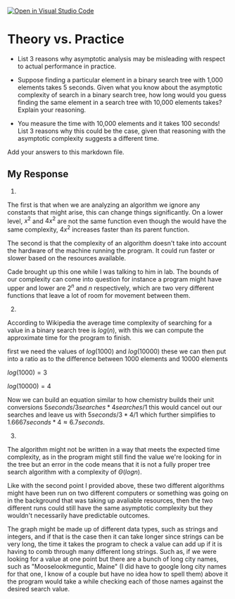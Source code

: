 [![Open in Visual Studio Code](https://classroom.github.com/assets/open-in-vscode-718a45dd9cf7e7f842a935f5ebbe5719a5e09af4491e668f4dbf3b35d5cca122.svg)](https://classroom.github.com/online_ide?assignment_repo_id=12218193&assignment_repo_type=AssignmentRepo)
# Theory vs. Practice

- List 3 reasons why asymptotic analysis may be misleading with respect to
  actual performance in practice.

- Suppose finding a particular element in a binary search tree with 1,000
  elements takes 5 seconds. Given what you know about the asymptotic complexity
  of search in a binary search tree, how long would you guess finding the same
  element in a search tree with 10,000 elements takes? Explain your reasoning.

- You measure the time with 10,000 elements and it takes 100 seconds! List 3
  reasons why this could be the case, given that reasoning with the asymptotic
  complexity suggests a different time.

Add your answers to this markdown file.

## My Response

1.
The first is that when we are analyzing an algorithm we ignore any constants that might arise, this can change things significantly.  On a lower level, $x^2$ and $4x^2$ are not the same function even though the would have the same complexity, $4x^2$ increases faster than its parent function.

The second is that the complexity of an algorithm doesn't take into account the hardware of the machine running the program.  It could run faster or slower based on the resources available.

Cade brought up this one while I was talking to him in lab.  The bounds of our complexity can come into question for instance a program might have upper and lower are $2^n$ and $n$ respectively, which are two very different functions that leave a lot of room for movement between them.

2.
According to Wikipedia the average time complexity of searching for a value in a binary search tree is $log(n)$, with this we can compute the approximate time for the program to finish.

first we need the values of $log(1000)$ and $log(10000)$ these we can then put into a ratio as to the difference between 1000 elements and 10000 elements

$log(1000) = 3$

$log(10000) = 4$

Now we can build an equation similar to how chemistry builds their unit conversions $5seconds/3searches * 4searches / 1$ this would cancel out our searches and leave us with $5seconds / 3 * 4 / 1$ which further simplifies to $1.6667seconds * 4 \approx 6.7seconds$.

3.
The algorithm might not be written in a way that meets the expected time complexity, as in the program might still find the value we're looking for in the tree but an error in the code means that it is not a fully proper tree search algorithm with a complexity of $\Theta(logn)$.

Like with the second point I provided above, these two different algorithms might have been run on two different computers or something was going on in the background that was taking up avaliable resources, then the two different runs could still have the same asymptotic complexity but they wouldn't necessarily have predictable outcomes.

The graph might be made up of different data types, such as strings and integers, and if that is the case then it can take longer since strings can be very long, the time it takes the program to check a value can add up if it is having to comb through many different long strings.  Such as, if we were looking for a value at one point but there are a bunch of long city names, such as "Mooselookmeguntic, Maine" (I did have to google long city names for that one, I know of a couple but have no idea how to spell them) above it the program would take a while checking each of those names against the desired search value.








